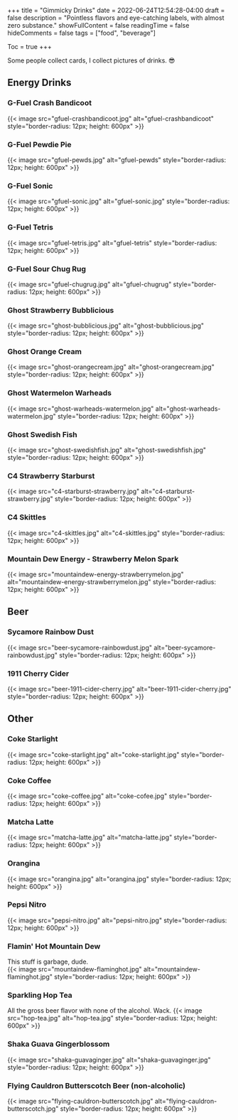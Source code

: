 +++
title = "Gimmicky Drinks"
date = 2022-06-24T12:54:28-04:00
draft = false
description = "Pointless flavors and eye-catching labels, with almost zero substance."
showFullContent = false
readingTime = false
hideComments = false
tags = ["food", "beverage"]

Toc = true
+++

Some people collect cards, I collect pictures of drinks. :sunglasses:

## Energy Drinks
### G-Fuel Crash Bandicoot
{{< image src="gfuel-crashbandicoot.jpg" alt="gfuel-crashbandicoot"  style="border-radius: 12px; height: 600px" >}}
### G-Fuel Pewdie Pie
{{< image src="gfuel-pewds.jpg" alt="gfuel-pewds"  style="border-radius: 12px; height: 600px" >}}
### G-Fuel Sonic
{{< image src="gfuel-sonic.jpg" alt="gfuel-sonic.jpg"  style="border-radius: 12px; height: 600px" >}}
### G-Fuel Tetris
{{< image src="gfuel-tetris.jpg" alt="gfuel-tetris"  style="border-radius: 12px; height: 600px" >}}
### G-Fuel Sour Chug Rug
{{< image src="gfuel-chugrug.jpg" alt="gfuel-chugrug"  style="border-radius: 12px; height: 600px" >}}

### Ghost Strawberry Bubblicious
{{< image src="ghost-bubblicious.jpg" alt="ghost-bubblicious.jpg"  style="border-radius: 12px; height: 600px" >}}
### Ghost Orange Cream
{{< image src="ghost-orangecream.jpg" alt="ghost-orangecream.jpg"  style="border-radius: 12px; height: 600px" >}}
### Ghost Watermelon Warheads
{{< image src="ghost-warheads-watermelon.jpg" alt="ghost-warheads-watermelon.jpg"  style="border-radius: 12px; height: 600px" >}}
### Ghost Swedish Fish 
{{< image src="ghost-swedishfish.jpg" alt="ghost-swedishfish.jpg"  style="border-radius: 12px; height: 600px" >}}

### C4 Strawberry Starburst
{{< image src="c4-starburst-strawberry.jpg" alt="c4-starburst-strawberry.jpg"  style="border-radius: 12px; height: 600px" >}}
### C4 Skittles 
{{< image src="c4-skittles.jpg" alt="c4-skittles.jpg"  style="border-radius: 12px; height: 600px" >}}


### Mountain Dew Energy - Strawberry Melon Spark
{{< image src="mountaindew-energy-strawberrymelon.jpg" alt="mountaindew-energy-strawberrymelon.jpg"  style="border-radius: 12px; height: 600px" >}}



## Beer
### Sycamore Rainbow Dust
{{< image src="beer-sycamore-rainbowdust.jpg" alt="beer-sycamore-rainbowdust.jpg"  style="border-radius: 12px; height: 600px" >}}
### 1911 Cherry Cider
{{< image src="beer-1911-cider-cherry.jpg" alt="beer-1911-cider-cherry.jpg"  style="border-radius: 12px; height: 600px" >}}


## Other
### Coke Starlight
{{< image src="coke-starlight.jpg" alt="coke-starlight.jpg"  style="border-radius: 12px; height: 600px" >}}
### Coke Coffee
{{< image src="coke-coffee.jpg" alt="coke-cofee.jpg"  style="border-radius: 12px; height: 600px" >}}
### Matcha Latte
{{< image src="matcha-latte.jpg" alt="matcha-latte.jpg"  style="border-radius: 12px; height: 600px" >}}
### Orangina
{{< image src="orangina.jpg" alt="orangina.jpg"  style="border-radius: 12px; height: 600px" >}}
### Pepsi Nitro
{{< image src="pepsi-nitro.jpg" alt="pepsi-nitro.jpg"  style="border-radius: 12px; height: 600px" >}}
### Flamin' Hot Mountain Dew  
This stuff is garbage, dude.   
{{< image src="mountaindew-flaminghot.jpg" alt="mountaindew-flaminghot.jpg"  style="border-radius: 12px; height: 600px" >}}
### Sparkling Hop Tea  
All the gross beer flavor with none of the alcohol. Wack.
{{< image src="hop-tea.jpg" alt="hop-tea.jpg"  style="border-radius: 12px; height: 600px" >}}
### Shaka Guava Gingerblossom
{{< image src="shaka-guavaginger.jpg" alt="shaka-guavaginger.jpg"  style="border-radius: 12px; height: 600px" >}}
### Flying Cauldron Butterscotch Beer (non-alcoholic)
{{< image src="flying-cauldron-butterscotch.jpg" alt="flying-cauldron-butterscotch.jpg"  style="border-radius: 12px; height: 600px" >}}

